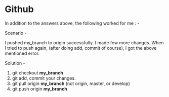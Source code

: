 # Github


In addition to the answers above, the following worked for me : -

Scenario -

I pushed my_branch to origin successfully.
I made few more changes.
When I tried to push again, (after doing add, commit of course), I got the above mentioned error.

Solution -

 1. git checkout **my_branch**
 2. git add, commit your changes.
 3. git pull origin **my_branch** (not origin, master, or develop)
 4. git push origin **my_branch**
